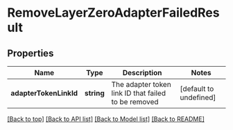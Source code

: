 # RemoveLayerZeroAdapterFailedResult

## Properties

|Name | Type | Description | Notes|
|------------ | ------------- | ------------- | -------------|
|**adapterTokenLinkId** | **string** | The adapter token link ID that failed to be removed | [default to undefined]|




[[Back to top]](#) [[Back to API list]](../../README.md#documentation-for-api-endpoints) [[Back to Model list]](../../README.md#documentation-for-models) [[Back to README]](../../README.md)

